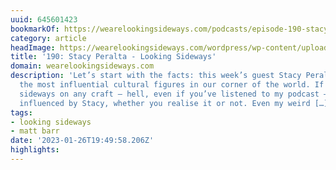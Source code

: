 ```yaml
---
uuid: 645601423
bookmarkOf: https://wearelookingsideways.com/podcasts/episode-190-stacy-peralta
category: article
headImage: https://wearelookingsideways.com/wordpress/wp-content/uploads/2022/08/StacyPeralta_LookingSideways-2-scaled.jpg
title: '190: Stacy Peralta - Looking Sideways'
domain: wearelookingsideways.com
description: 'Let’s start with the facts: this week’s guest Stacy Peralta is one of
  the most influential cultural figures in our corner of the world. If you’ve stood
  sideways on any craft – hell, even if you’ve listened to my podcast – you’ve been
  influenced by Stacy, whether you realise it or not. Even my weird […]'
tags:
- looking sideways
- matt barr
date: '2023-01-26T19:49:58.206Z'
highlights: 
---
```



